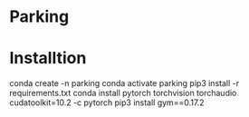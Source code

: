 # Parking

# Installtion
conda create -n parking
conda activate parking
pip3 install -r requirements.txt
conda install pytorch torchvision torchaudio cudatoolkit=10.2 -c pytorch
pip3 install gym==0.17.2